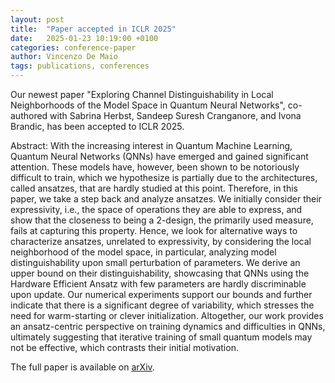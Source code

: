 ```yaml
---
layout: post
title:  "Paper accepted in ICLR 2025"
date:   2025-01-23 10:19:00 +0100
categories: conference-paper
author: Vincenzo De Maio
tags: publications, conferences
---
```

Our newest paper "Exploring Channel Distinguishability in Local Neighborhoods of the Model Space in Quantum Neural Networks", co-authored with Sabrina Herbst, Sandeep Suresh Cranganore, and Ivona Brandic, has been accepted to ICLR 2025. 

Abstract: With the increasing interest in Quantum Machine Learning, Quantum Neural Networks (QNNs) have emerged and gained significant attention. These models have, however, been shown to be notoriously difficult to train, which we hypothesize is partially due to the architectures, called ansatzes, that are hardly studied at this point. Therefore, in this paper, we take a step back and analyze ansatzes. We initially consider their expressivity, i.e., the space of operations they are able to express, and show that the closeness to being a 2-design, the primarily used measure, fails at capturing this property. Hence, we look for alternative ways to characterize ansatzes, unrelated to expressivity, by considering the local neighborhood of the model space, in particular, analyzing model distinguishability upon small perturbation of parameters. We derive an upper bound on their distinguishability, showcasing that QNNs using the Hardware Efficient Ansatz with few parameters are hardly discriminable upon update. Our numerical experiments support our bounds and further indicate that there is a significant degree of variability, which stresses the need for warm-starting or clever initialization. Altogether, our work provides an ansatz-centric perspective on training dynamics and difficulties in QNNs, ultimately suggesting that iterative training of small quantum models may not be effective, which contrasts their initial motivation. 

The full paper is available on [arXiv](https://arxiv.org/abs/2410.09470).


